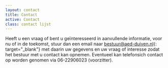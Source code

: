 ```yaml
---
layout: contact
title: Contact
active: Contact
class: contact lijst
---
```

Heeft u een vraag of bent u geïnteresseerd in aanvullende informatie, voor nu of in de toekomst, stuur dan een email naar [bestuur@aed-duiven.nl](mailto:bestuur@aed-duiven.nl){: target="_blank"} met daarin uw gegevens en uw vraag of interesse zodat het bestuur met u contact kan opnemen. Eventueel kan telefonsich contact op worden genomen via 06-22906023 (voorzitter). 